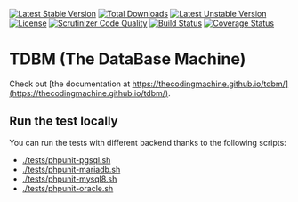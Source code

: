 [![Latest Stable Version](https://poser.pugx.org/thecodingmachine/tdbm/v/stable)](https://packagist.org/packages/thecodingmachine/tdbm)
[![Total Downloads](https://poser.pugx.org/thecodingmachine/tdbm/downloads)](https://packagist.org/packages/thecodingmachine/tdbm)
[![Latest Unstable Version](https://poser.pugx.org/thecodingmachine/tdbm/v/unstable)](https://packagist.org/packages/thecodingmachine/tdbm)
[![License](https://poser.pugx.org/thecodingmachine/tdbm/license)](https://packagist.org/packages/thecodingmachine/tdbm)
[![Scrutinizer Code Quality](https://scrutinizer-ci.com/g/thecodingmachine/tdbm/badges/quality-score.png?b=master)](https://scrutinizer-ci.com/g/thecodingmachine/tdbm/?branch=master)
[![Build Status](https://travis-ci.org/thecodingmachine/tdbm.svg?branch=master)](https://travis-ci.org/thecodingmachine/tdbm)
[![Coverage Status](https://coveralls.io/repos/thecodingmachine/tdbm/badge.svg?branch=master&service=github)](https://coveralls.io/github/thecodingmachine/tdbm?branch=master)


TDBM (The DataBase Machine)
===========================

Check out [the documentation at https://thecodingmachine.github.io/tdbm/](https://thecodingmachine.github.io/tdbm/).

## Run the test locally

You can run the tests with different backend thanks to the following scripts:
- [./tests/phpunit-pgsql.sh](./tests/phpunit-pgsql.sh)
- [./tests/phpunit-mariadb.sh](./tests/phpunit-mariadb.sh)
- [./tests/phpunit-mysql8.sh](./tests/phpunit-mysql8.sh)
- [./tests/phpunit-oracle.sh](./tests/phpunit-oracle.sh)
